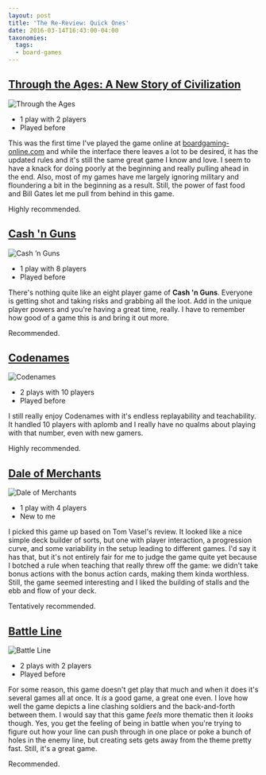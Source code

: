 ```yaml
---
layout: post
title: 'The Re-Review: Quick Ones'
date: 2016-03-14T16:43:00-04:00
taxonomies:
  tags:
  - board-games
---
```

## [Through the Ages: A New Story of Civilization](https://boardgamegeek.com/boardgame/182028/through-ages-new-story-civilization)

![Through the Ages](/covers/through-the-ages.jpg)

- 1 play with 2 players
- Played before

This was the first time I've played the game online at [boardgaming-online.com](http://boardgaming-online.com) and while the interface there leaves a lot to be desired, it has the updated rules and it's still the same great game I know and love. I seem to have a knack for doing poorly at the beginning and really pulling ahead in the end. Also, most of my games have me largely ignoring military and floundering a bit in the beginning as a result. Still, the power of fast food and Bill Gates let me pull from behind in this game.

Highly recommended.

## [Cash 'n Guns](https://boardgamegeek.com/boardgame/155362/cah-n-guns-second-edition)

![Cash ’n Guns](/covers/cash-n-guns.jpg)

- 1 play with 8 players
- Played before

There's nothing quite like an eight player game of **Cash 'n Guns**. Everyone is getting shot and taking risks and grabbing all the loot. Add in the unique player powers and you're having a great time, really. I have to remember how good of a game this is and bring it out more.

Recommended.

## [Codenames](https://boardgamegeek.com/boardgame/178900/codenames)

![Codenames](/covers/codenames.jpg)

- 2 plays with 10 players
- Played before

I still really enjoy Codenames with it's endless replayability and teachability. It handled 10 players with aplomb and I really have no qualms about playing with that number, even with new gamers.

Highly recommended.

<div style="clear: both;"></div>

## [Dale of Merchants](https://boardgamegeek.com/boardgame/176165/dale-merchants)

 ![Dale of Merchants](/covers/dale-of-merchants.jpg)

- 1 play with 4 players
- New to me

I picked this game up based on Tom Vasel's review. It looked like a nice simple deck builder of sorts, but one with player interaction, a progression curve, and some variability in the setup leading to different games. I'd say it has that, but it's not entirely fair for me to judge the game quite yet because I botched a rule when teaching that really threw off the game: we didn't take bonus actions with the bonus action cards, making them kinda worthless. Still, the game seemed interesting and I liked the building of stalls and the ebb and flow of your deck.

Tentatively recommended.

## [Battle Line](https://boardgamegeek.com/boardgame/760/battle-line)

![Battle Line](/covers/battle-line.jpg)

- 2 plays with 2 players
- Played before

For some reason, this game doesn't get play that much and when it does it's several games all at once. It _is_ a good game, a great one even. I love how well the game depicts a line clashing soldiers and the back-and-forth between them. I would say that this game _feels_ more thematic then it _looks_ though. Yes, you get the feeling of being in battle when you're trying to figure out how your line can push through in one place or poke a bunch of holes in the enemy line, but creating sets gets away from the theme pretty fast. Still, it's a great game.

Recommended.
